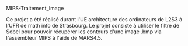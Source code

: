 MIPS-Traitement_Image

Ce projet a été réalisé durant l'UE architecture des ordinateurs de L2S3 à l'UFR de math info de Strasbourg. Le projet consiste à utiliser le filtre de Sobel pour pouvoir récupérer les contours d'une image .bmp via l'assembleur MIPS à l'aide de MARS4.5.
